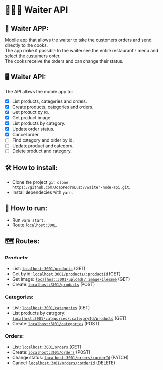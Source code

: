 # 👩🏽‍🍳 Waiter API

## 📱 Waiter APP:

Mobile app that allows the waiter to take the customers orders and send directly to the cooks. <br />
The app make it possible to the waiter see the entire restaurant's menu and select the custumers order. <br />
The cooks receive the orders and can change their status.

## 🖥 Waiter API:

The API allows the mobile app to:

- [x] List products, categories and orders.
- [x] Create products, categories and orders.
- [x] Get product by id.
- [x] Get product image.
- [x] List products by category.
- [x] Update order status.
- [x] Cancel order.
- [ ] Find category and order by id.
- [ ] Update product and category.
- [ ] Delete product and category.

## 🛠 How to install:

- Clone the project `git clone https://github.com/JoaoPedroLuz57/waiter-node-api.git`.
- Install dependecies with `yarn`.

## 🚀 How to run:

- Run `yarn start`.
- Route [`localhost:3001`](http://localhost:3001).

## 🗺 Routes:
### Products:
- List: [`localhost:3001/products`](http://localhost:3001/products) (GET)
- Get by id: [`localhost:3001/products/:productId`](http://localhost:3001/products/:productId) (GET)
- Get image: [`localhost:3001/uploads/:imageFilename`](http://localhost:3001/uploads/:imageFilename) (GET)
- Create: [`localhost:3001/products`](http://localhost:3001/products) (POST)

### Categories:
- List: [`localhost:3001/categories`](http://localhost:3001/categories) (GET)
- List products by category: [`localhost:3001/categories/:categoryId/products`](http://localhost:3001/categories/:categoryId/products) (GET)
- Create: [`localhost:3001/categories`](http://localhost:3001/categories) (POST)

### Orders:
- List: [`localhost:3001/orders`](http://localhost:3001/orders) (GET)
- Create: [`localhost:3001/orders`](http://localhost:3001/orders) (POST)
- Change status: [`localhost:3001/orders/:orderId`](http://localhost:3001/orders/:orderId) (PATCH)
- Cancel: [`localhost:3001/orders/:orderId`](http://localhost:3001/orders/:orderId) (DELETE)
